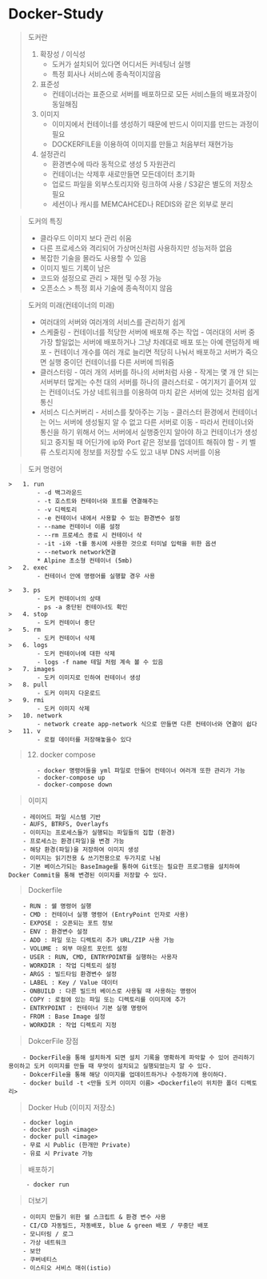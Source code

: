 # Docker-Study


> 도커란
>	1. 확장성 / 이식성
>		- 도커가 설치되어 있다면 어디서든 커네팅너 실행
>		- 특정 회사나 서비스에 종속적이지않음
>	2. 표준성
>		- 컨테이너라는 표준으로 서버를 배포하므로 모든 서비스들의 배포과장이 동일해짐	
>	3. 이미지
>		- 이미지에서 컨테이너를 생성하기 때문에 반드시 이미지를 만드는 과정이 필요
>		- DOCKERFILE을 이용하여 이미지를 만들고 처음부터 재현가능
>	4. 설정관리
>		- 환경변수에 따라 동적으로 생성
>	5 자원관리
>		- 컨테이너는 삭제후 새로만들면 모든데이터 초기화
>		- 업로드 파일을 외부스토리지와 링크하여 사용 / S3같은 별도의 저장소 필요
>		- 세션이나 캐시를 MEMCAHCED나 REDIS와 같은 외부로 분리

> 도커의 특징
>	- 클라우드 이미지 보다 관리 쉬움
>	- 다른 프로세스와 격리되어 가상머신처럼 사용하지만 성능저하 없음
>	- 복잡한 기술을 몰라도 사용할 수 있음
>	- 이미지 빌드 기록이 남은
>	- 코드와 설정으로 관리 > 재현 및 수정 가능
>	- 오픈소스 > 특정 회사 기술에 종속적이지 않음
	
> 도커의 미래(컨테이너의 미래)
>	- 여러대의 서버와 여러개의 서비스를 관리하기 쉽게
>	- 스케줄링
		- 컨테이너를 적당한 서버에 배포해 주는 작업
		- 여러대의 서버 중 가장 할일없는 서버에 배포하거나 그냥 차례대로 배포 또는 아예 랜덤하게 배포
		- 컨테이너 개수를 여러 개로 늘리면 적당히 나눠서 배포하고 서버가 죽으면 실행 중이던 컨테이너를 다른 서버에 띄워줌
>	- 클러스터링
		- 여러 개의 서버를 하나의 서버처럼 사용
		- 작게는 몇 개 안 되는 서버부터 많게는 수천 대의 서버를 하나의 클러스터로
		- 여기저기 흩어져 있는 컨테이너도 가상 네트워크를 이용하여 마치 같은 서버에 있는 것처럼 쉽게 통신
>	- 서비스 디스커버리
		- 서비스를 찾아주는 기능
		- 클러스터 환경에서 컨테이너는 어느 서버에 생성될지 알 수 없고 다른 서버로 이동
		- 따라서 컨테이너와 통신을 하기 위해서 어느 서버에서 실행중인지 알아야 하고 컨테이너가 생성되고 중지될 때 어딘가에 ip와 Port 같은 정보를 업데이트 해줘야 함
		- 키 벨류 스토리지에 정보를 저장할 수도 있고 내부 DNS 서버를 이용


> 도커 명령어
```
>	1. run 
		- -d 백그라운드
		- -t 호스트와 컨테이너와 포트를 연결해주는 
		- -v 디렉토리
		- -e 컨테이너 내에서 사용할 수 있는 환경변수 설정
		- --name 컨테이너 이름 설정
		- --rm 프로세스 종료 시 컨테이너 삭
		- -it -i와 -t를 동시에 사용한 것으로 터미널 입력을 위한 옵션
		- --network network연결
		* Alpine 초소형 컨테이너 (5mb)
>	2. exec 
		- 컨테이너 안에 명령어를 실행할 경우 사용

>	3. ps
		- 도커 컨테이너의 상태
		- ps -a 중단된 컨테이너도 확인
>	4. stop
		- 도커 컨테이너 중단
>	5. rm
		- 도커 컨테이너 삭제
>	6. logs
		- 도커 컨테이너에 대한 삭제
		- logs -f name 테일 처럼 계속 볼 수 있음
>	7. images
		- 도커 이미지로 인하여 컨테이너 생성
>	8. pull 
		- 도커 이미지 다운로드
>	9. rmi
		- 도커 이미지 삭제
>	10. network
		- network create app-network 식으로 만들면 다른 컨테이너와 연결이 쉽다
>	11. v
		- 로컬 데이터를 저장해놓을수 있다
```
>	12. docker compose
```
		- docker 명령어들을 yml 파일로 만들어 컨테이너 여러개 또한 관리가 가능	 
		- docker-compose up
		- docker-compose down 	
```

> 이미지
```
	- 레이어드 파일 시스템 기반
	- AUFS, BTRFS, Overlayfs
	- 이미지는 프로세스들가 실행되는 파일들의 집합 (환경)
	- 프로세스는 환경(파일)을 변경 가능
	- 해당 환경(파일)을 저장하여 이미지 생성
	- 이미지는 읽기전용 & 쓰기전용으로 두가지로 나뉨
	- 기본 베이스가되는 BaseImage를 통하여 Git또는 필요한 프로그램을 설치하여 Docker Commit을 통해 변경된 이미지를 저장할 수 있다.
```
> Dockerfile
```
	- RUN : 쉘 명령어 실행
	- CMD : 컨테이너 실행 명령어 (EntryPoint 인자로 사용)
	- EXPOSE : 오픈되는 포트 정보
	- ENV : 환경변수 설정
	- ADD : 파일 또는 디렉토리 추가 URL/ZIP 사용 가능
	- VOLUME : 외부 마운트 포인트 설정 
	- USER : RUN, CMD, ENTRYPOINT를 실행하는 사용자
	- WORKDIR : 작업 디렉토리 설정
	- ARGS : 빌드타임 환경변수 설정
	- LABEL : Key / Value 데이터
	- ONBUILD : 다른 빌드의 베이스로 사용될 때 사용하는 명령어 
	- COPY : 로컬에 있는 파일 또는 디렉토리를 이미지에 추가
	- ENTRYPOINT : 컨테이너 기본 실행 명령어
	- FROM : Base Image 설정 
	- WORKDIR : 작업 디렉토리 지정
```
> DokcerFile 장점
```
	- DockerFile을 통해 설치하게 되면 설치 기록을 명확하게 파악할 수 있어 관리하기 용이하고 도커 이미지를 만들 때 무엇이 설치되고 실행되었는지 알 수 있다.
	- DokcerFile을 통해 해당 이미지를 업데이트하거나 수정하기에 용이하다.	
	- docker build -t <만들 도커 이미지 이름> <Dockerfile이 위치한 폴더 디렉토리>
```


> Docker Hub (이미지 저장소)
```
	- docker login
	- docker push <image>
	- docker pull <image>
	- 무료 시 Public (한개만 Private)
	- 유료 시 Private 가능
```
	
> 배포하기
```
	 - docker run
```

> 더보기 
```
	- 이미지 만들기 위한 쉘 스크립트 & 환경 변수 사용
	- CI/CD 자동빌드, 자동배포, blue & green 배포 / 무중단 배포
	- 모니터링 / 로그
	- 가상 네트워크
	- 보안
	- 쿠버네티스
	- 이스티오 서비스 매쉬(istio)
```
